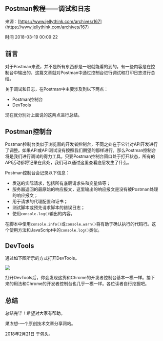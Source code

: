 ## Postman教程——调试和日志

来源：[https://www.jellythink.com/archives/167](https://www.jellythink.com/archives/167)

时间 2018-03-19 00:09:22

 
## 前言
 
对于Postman来说，并不是所有东西都是一眼就能看的到的。有一些内容是在控制台中输出的，这篇文章就对Postman中通过控制台进行调试和打印日志进行总结。
 
关于调试和日志，在Postman中主要涉及到以下两点：
 

* Postman控制台 
* DevTools 
 

现在就分别对上面说的这两点进行总结。
 
## Postman控制台
 
Postman控制台类似于浏览器的开发者控制台，不同之处在于它针对API开发进行了调整。如果API或API测试没有按照我们期望的那样进行，那么Postman控制台将是我们进行调试的得力工具。只要Postman控制台窗口处于打开状态，所有的API活动都将记录在此处，我们可以通过这里查看底层发生了什么。
 
Postman控制台会记录以下信息：
 

* 发送的实际请求，包括所有底层请求头和变量值等； 
* 服务器返回的最原始的响应报文，这里输出的响应报文是没有被Postman处理的响应报文； 
* 用于请求的代理配置和证书； 
* 测试脚本或预先请求脚本的错误日志； 
* 使用`console.log()`输出的内容。  
 

在脚本中使用`console.info()`或`console.warn()`将有助于确认执行的代码行。这个使用方法和JavaScript中的`console.log()`类似。
 
## DevTools
 
通过如下图所示的方式打开DevTools。
 
![][0]
 
打开DevTools后，你会发现这货和Chrome的开发者控制台基本一模一样。接下来的用法和Chrome的开发者控制台也几乎一模一样。各位读者自行挖掘吧。
 
## 总结
 
总结完毕！希望对大家有帮助。
 
果冻想-一个原创技术文章分享网站。
 
2018年2月21日 于包头。
 


[0]: ./img/bUz6Vbz.png 
